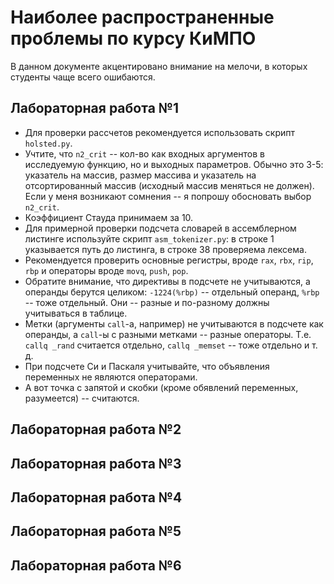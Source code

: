 # Наиболее распространенные проблемы по курсу КиМПО

В данном документе акцентировано внимание на мелочи, в которых студенты чаще всего ошибаются. 

## Лабораторная работа №1

- Для проверки рассчетов рекомендуется использовать скрипт `holsted.py`.
- Учтите, что `n2_crit` -- кол-во как входных аргументов в исследуемую функцию, но и выходных параметров. Обычно это 3-5: указатель на массив, размер массива и указатель на отсортированный массив (исходный массив меняться не должен). Если у меня возникают сомнения -- я попрошу обосновать выбор `n2_crit`.
- Коэффициент Стауда принимаем за 10.
- Для примерной проверки подсчета словарей в ассемблерном листинге используйте скрипт `asm_tokenizer.py`: в строке 1 указывается путь до листинга, в строке 38 проверяема лексема.
- Рекомендуется проверить основные регистры, вроде `rax`, `rbx`, `rip`, `rbp` и операторы вроде `movq`, `push`, `pop`.
- Обратите внимание, что директивы в подсчете не учитываются, а операнды берутся целиком: `-1224(%rbp)` -- отдельный операнд, `%rbp` -- тоже отдельный. Они -- разные и по-разному должны учитываться в таблице.
- Метки (аргументы `call`-а, например) не учитываются в подсчете как операнды, а `call`-ы с разными метками -- разные операторы. Т.е. `callq _rand` считается отдельно, `callq _memset` -- тоже отдельно и т. д.
- При подсчете Си и Паскаля учитывайте, что объявления переменных не являются операторами.
- А вот точка с запятой и скобки (кроме обявлений переменных, разумеется) -- считаются.

## Лабораторная работа №2



## Лабораторная работа №3

## Лабораторная работа №4

## Лабораторная работа №5

## Лабораторная работа №6

